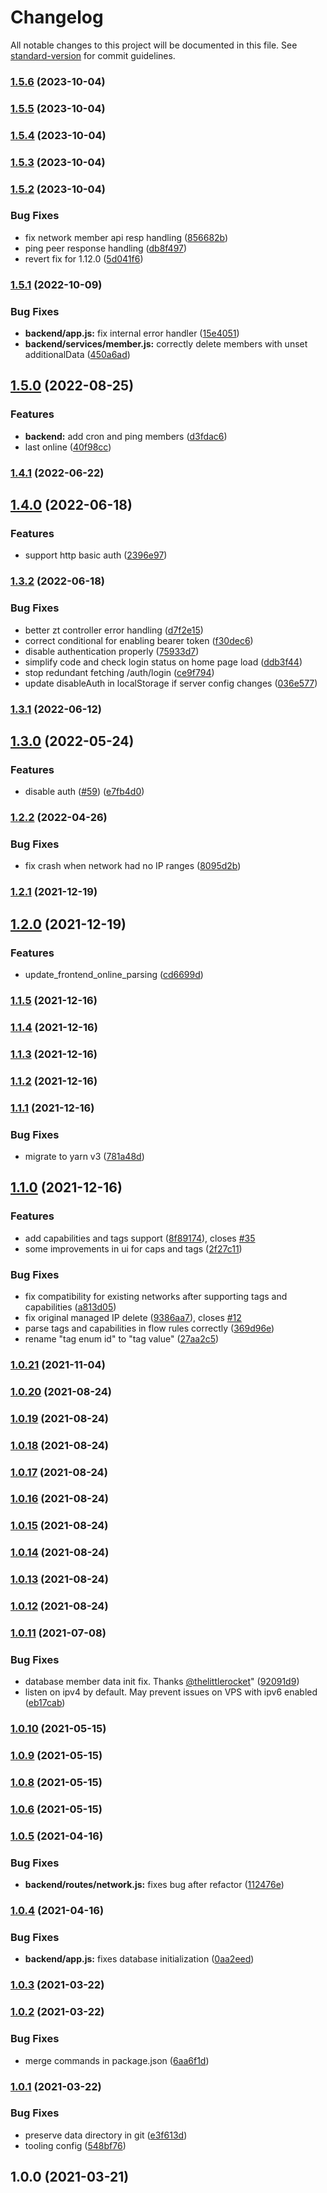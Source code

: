 # Changelog

All notable changes to this project will be documented in this file. See [standard-version](https://github.com/conventional-changelog/standard-version) for commit guidelines.

### [1.5.6](https://github.com/dec0dOS/zero-ui/compare/v1.5.5...v1.5.6) (2023-10-04)

### [1.5.5](https://github.com/dec0dOS/zero-ui/compare/v1.5.4...v1.5.5) (2023-10-04)

### [1.5.4](https://github.com/dec0dOS/zero-ui/compare/v1.5.3...v1.5.4) (2023-10-04)

### [1.5.3](https://github.com/dec0dOS/zero-ui/compare/v1.5.2...v1.5.3) (2023-10-04)

### [1.5.2](https://github.com/dec0dOS/zero-ui/compare/v1.5.1...v1.5.2) (2023-10-04)

### Bug Fixes

- fix network member api resp handling ([856682b](https://github.com/dec0dOS/zero-ui/commit/856682bad1ccd46970681e45bea8a992043c38f4))
- ping peer response handling ([db8f497](https://github.com/dec0dOS/zero-ui/commit/db8f4979e65d23d93de99ffa428c9b9a3d3fd952))
- revert fix for 1.12.0 ([5d041f6](https://github.com/dec0dOS/zero-ui/commit/5d041f6db63345950cb5782d586c71e0402b7ce7))

### [1.5.1](https://github.com/dec0dOS/zero-ui/compare/v1.5.0...v1.5.1) (2022-10-09)

### Bug Fixes

- **backend/app.js:** fix internal error handler ([15e4051](https://github.com/dec0dOS/zero-ui/commit/15e405162590b2e79dfc32751625f5425613bc52))
- **backend/services/member.js:** correctly delete members with unset additionalData ([450a6ad](https://github.com/dec0dOS/zero-ui/commit/450a6ad19414723ce00c48caba98743143a3041f))

## [1.5.0](https://github.com/dec0dOS/zero-ui/compare/v1.4.1...v1.5.0) (2022-08-25)

### Features

- **backend:** add cron and ping members ([d3fdac6](https://github.com/dec0dOS/zero-ui/commit/d3fdac61bdd95c7ff42e7db373cd3973d42ca8ce))
- last online ([40f98cc](https://github.com/dec0dOS/zero-ui/commit/40f98cc9df322f2b8b4c4a8baed96c96fd2c56d7))

### [1.4.1](https://github.com/dec0dOS/zero-ui/compare/v1.4.0...v1.4.1) (2022-06-22)

## [1.4.0](https://github.com/dec0dOS/zero-ui/compare/v1.3.2...v1.4.0) (2022-06-18)

### Features

- support http basic auth ([2396e97](https://github.com/dec0dOS/zero-ui/commit/2396e973dc4e40f247cb5fef75d0403ccf0a285a))

### [1.3.2](https://github.com/dec0dOS/zero-ui/compare/v1.3.1...v1.3.2) (2022-06-18)

### Bug Fixes

- better zt controller error handling ([d7f2e15](https://github.com/dec0dOS/zero-ui/commit/d7f2e153286f9e1dacf4d9fa993321fd6fbc3836))
- correct conditional for enabling bearer token ([f30dec6](https://github.com/dec0dOS/zero-ui/commit/f30dec6eacfe0d2ac0031861b4f22f34dbab32c7))
- disable authentication properly ([75933d7](https://github.com/dec0dOS/zero-ui/commit/75933d7e59838f7c8728ca08cf39659f24a6cac6))
- simplify code and check login status on home page load ([ddb3f44](https://github.com/dec0dOS/zero-ui/commit/ddb3f442f85991db4fa0721f0d7c2b004a9ea12d))
- stop redundant fetching /auth/login ([ce9f794](https://github.com/dec0dOS/zero-ui/commit/ce9f7943c04d117b0ace3025cd9f84d7b14cf5f3))
- update disableAuth in localStorage if server config changes ([036e577](https://github.com/dec0dOS/zero-ui/commit/036e5779ba319a63c9d749c32fcbd5452d2bd2d2))

### [1.3.1](https://github.com/dec0dOS/zero-ui/compare/v1.3.0...v1.3.1) (2022-06-12)

## [1.3.0](https://github.com/dec0dOS/zero-ui/compare/v1.2.2...v1.3.0) (2022-05-24)

### Features

- disable auth ([#59](https://github.com/dec0dOS/zero-ui/issues/59)) ([e7fb4d0](https://github.com/dec0dOS/zero-ui/commit/e7fb4d0aa84c26493b58a1cd3349fd98a2861191))

### [1.2.2](https://github.com/dec0dOS/zero-ui/compare/v1.2.1...v1.2.2) (2022-04-26)

### Bug Fixes

- fix crash when network had no IP ranges ([8095d2b](https://github.com/dec0dOS/zero-ui/commit/8095d2bea235e348baf3bac515d8aa9eb7adb8cf))

### [1.2.1](https://github.com/dec0dOS/zero-ui/compare/v1.2.0...v1.2.1) (2021-12-19)

## [1.2.0](https://github.com/dec0dOS/zero-ui/compare/v1.1.5...v1.2.0) (2021-12-19)

### Features

- update_frontend_online_parsing ([cd6699d](https://github.com/dec0dOS/zero-ui/commit/cd6699d9b7d90c514dd2b870da4b61b8a5ea4ea0))

### [1.1.5](https://github.com/dec0dOS/zero-ui/compare/v1.1.4...v1.1.5) (2021-12-16)

### [1.1.4](https://github.com/dec0dOS/zero-ui/compare/v1.1.3...v1.1.4) (2021-12-16)

### [1.1.3](https://github.com/dec0dOS/zero-ui/compare/v1.1.2...v1.1.3) (2021-12-16)

### [1.1.2](https://github.com/dec0dOS/zero-ui/compare/v1.1.1...v1.1.2) (2021-12-16)

### [1.1.1](https://github.com/dec0dOS/zero-ui/compare/v1.1.0...v1.1.1) (2021-12-16)

### Bug Fixes

- migrate to yarn v3 ([781a48d](https://github.com/dec0dOS/zero-ui/commit/781a48d341bf386cfbc917c78789f802227bfdef))

## [1.1.0](https://github.com/dec0dOS/zero-ui/compare/v1.0.21...v1.1.0) (2021-12-16)

### Features

- add capabilities and tags support ([8f89174](https://github.com/dec0dOS/zero-ui/commit/8f891747d6d98c0957405954f50c5bab5d2f9551)), closes [#35](https://github.com/dec0dOS/zero-ui/issues/35)
- some improvements in ui for caps and tags ([2f27c11](https://github.com/dec0dOS/zero-ui/commit/2f27c112ea2e05f8ca6de8219179d51261ab721f))

### Bug Fixes

- fix compatibility for existing networks after supporting tags and capabilities ([a813d05](https://github.com/dec0dOS/zero-ui/commit/a813d05b3c2c2c286ae1df860eca209215347ce0))
- fix original managed IP delete ([9386aa7](https://github.com/dec0dOS/zero-ui/commit/9386aa724b67019e0783691f611fc08877cbfe85)), closes [#12](https://github.com/dec0dOS/zero-ui/issues/12)
- parse tags and capabilities in flow rules correctly ([369d96e](https://github.com/dec0dOS/zero-ui/commit/369d96e50ab523c85123e6d783c44d012e7756ed))
- rename "tag enum id" to "tag value" ([27aa2c5](https://github.com/dec0dOS/zero-ui/commit/27aa2c5d47d99c329d1e80b60a08307e30239db1))

### [1.0.21](https://github.com/dec0dOS/zero-ui/compare/v1.0.20...v1.0.21) (2021-11-04)

### [1.0.20](https://github.com/dec0dOS/zero-ui/compare/v1.0.19...v1.0.20) (2021-08-24)

### [1.0.19](https://github.com/dec0dOS/zero-ui/compare/v1.0.18...v1.0.19) (2021-08-24)

### [1.0.18](https://github.com/dec0dOS/zero-ui/compare/v1.0.17...v1.0.18) (2021-08-24)

### [1.0.17](https://github.com/dec0dOS/zero-ui/compare/v1.0.16...v1.0.17) (2021-08-24)

### [1.0.16](https://github.com/dec0dOS/zero-ui/compare/v1.0.15...v1.0.16) (2021-08-24)

### [1.0.15](https://github.com/dec0dOS/zero-ui/compare/v1.0.14...v1.0.15) (2021-08-24)

### [1.0.14](https://github.com/dec0dOS/zero-ui/compare/v1.0.13...v1.0.14) (2021-08-24)

### [1.0.13](https://github.com/dec0dOS/zero-ui/compare/v1.0.12...v1.0.13) (2021-08-24)

### [1.0.12](https://github.com/dec0dOS/zero-ui/compare/v1.0.11...v1.0.12) (2021-08-24)

### [1.0.11](https://github.com/dec0dOS/zero-ui/compare/v1.0.10...v1.0.11) (2021-07-08)

### Bug Fixes

- database member data init fix. Thanks [@thelittlerocket](https://github.com/thelittlerocket)" ([92091d9](https://github.com/dec0dOS/zero-ui/commit/92091d9ea52ad3d64a898d8549cd4f185dbe78eb))
- listen on ipv4 by default. May prevent issues on VPS with ipv6 enabled ([eb17cab](https://github.com/dec0dOS/zero-ui/commit/eb17cab75443edc5082146eb513615dc58d3f759))

### [1.0.10](https://github.com/dec0dOS/zero-ui/compare/v1.0.9...v1.0.10) (2021-05-15)

### [1.0.9](https://github.com/dec0dOS/zero-ui/compare/v1.0.8...v1.0.9) (2021-05-15)

### [1.0.8](https://github.com/dec0dOS/zero-ui/compare/v1.0.7...v1.0.8) (2021-05-15)

### [1.0.6](https://github.com/dec0dOS/zero-ui/compare/v1.0.5...v1.0.6) (2021-05-15)

### [1.0.5](https://github.com/dec0dOS/zero-ui/compare/v1.0.4...v1.0.5) (2021-04-16)

### Bug Fixes

- **backend/routes/network.js:** fixes bug after refactor ([112476e](https://github.com/dec0dOS/zero-ui/commit/112476e7fc2850ea7caef9c996d1b2610031395c))

### [1.0.4](https://github.com/dec0dOS/zero-ui/compare/v1.0.3...v1.0.4) (2021-04-16)

### Bug Fixes

- **backend/app.js:** fixes database initialization ([0aa2eed](https://github.com/dec0dOS/zero-ui/commit/0aa2eed17a96f97c42fa1fe953d27d1419ea91e2))

### [1.0.3](https://github.com/dec0dOS/zero-ui/compare/v1.0.2...v1.0.3) (2021-03-22)

### [1.0.2](https://github.com/dec0dOS/zero-ui/compare/v1.0.1...v1.0.2) (2021-03-22)

### Bug Fixes

- merge commands in package.json ([6aa6f1d](https://github.com/dec0dOS/zero-ui/commit/6aa6f1d69bd399e985f6a20cd2c79e51a3fd1238))

### [1.0.1](https://github.com/dec0dOS/zero-ui/compare/v1.0.0...v1.0.1) (2021-03-22)

### Bug Fixes

- preserve data directory in git ([e3f613d](https://github.com/dec0dOS/zero-ui/commit/e3f613ddeb66b6f6b55cbbfd29d88c07df00a598))
- tooling config ([548bf76](https://github.com/dec0dOS/zero-ui/commit/548bf764584cca6ba28ea6574d404d77d6ce84fb))

## 1.0.0 (2021-03-21)
